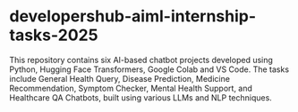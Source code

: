 # developershub-aiml-internship-tasks-2025
This repository contains six AI-based chatbot projects developed using Python, Hugging Face Transformers, Google Colab and VS Code. The tasks include General Health Query, Disease Prediction, Medicine Recommendation, Symptom Checker, Mental Health Support, and Healthcare QA Chatbots, built using various LLMs and NLP techniques.
